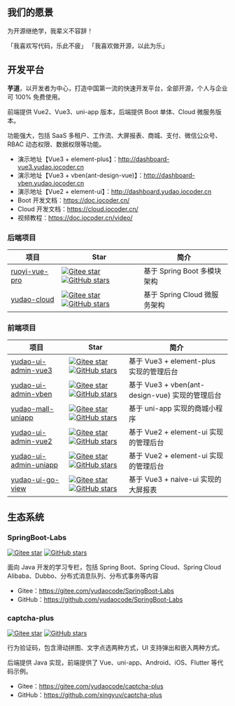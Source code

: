 ## 我们的愿景

为开源继绝学，我辈义不容辞！

「我喜欢写代码，乐此不疲」
「我喜欢做开源，以此为乐」

## 开发平台

**芋道**，以开发者为中心，打造中国第一流的快速开发平台，全部开源，个人与企业可 100% 免费使用。

前端提供 Vue2、Vue3、uni-app 版本，后端提供 Boot 单体、Cloud 微服务版本。

功能强大，包括 SaaS 多租户、工作流、大屏报表、商城、支付、微信公众号、RBAC 动态权限、数据权限等功能。

* 演示地址【Vue3 + element-plus】：<http://dashboard-vue3.yudao.iocoder.cn>
* 演示地址【Vue3 + vben(ant-design-vue)】：<http://dashboard-vben.yudao.iocoder.cn>
* 演示地址【Vue2 + element-ui】：<http://dashboard.yudao.iocoder.cn>
* Boot 开发文档：<https://doc.iocoder.cn/>
* Cloud 开发文档：<https://cloud.iocoder.cn/>
* 视频教程：<https://doc.iocoder.cn/video/>

### 后端项目

| 项目                                                             | Star                                                                                                                                                                                                                                                                                       | 简介                    |
|----------------------------------------------------------------|--------------------------------------------------------------------------------------------------------------------------------------------------------------------------------------------------------------------------------------------------------------------------------------------|-----------------------|
| [ruoyi-vue-pro](https://gitee.com/zhijiantianya/ruoyi-vue-pro) | [![Gitee star](https://gitee.com/zhijiantianya/ruoyi-vue-pro/badge/star.svg?theme=white)](https://gitee.com/zhijiantianya/ruoyi-vue-pro) [![GitHub stars](https://img.shields.io/github/stars/YunaiV/ruoyi-vue-pro.svg?style=social&label=Stars)](https://github.com/YunaiV/ruoyi-vue-pro) | 基于 Spring Boot 多模块架构  |
| [yudao-cloud](https://gitee.com/zhijiantianya/yudao-cloud)     | [![Gitee star](https://gitee.com/zhijiantianya/yudao-cloud/badge/star.svg?theme=white)](https://gitee.com/zhijiantianya/yudao-cloud) [![GitHub stars](https://img.shields.io/github/stars/YunaiV/yudao-cloud.svg?style=social&label=Stars)](https://github.com/YunaiV/yudao-cloud)         | 基于 Spring Cloud 微服务架构 |

### 前端项目

| 项目                                                                         | Star                                                                                                                                                                                                                                                                                                                     | 简介                                     |
|----------------------------------------------------------------------------|--------------------------------------------------------------------------------------------------------------------------------------------------------------------------------------------------------------------------------------------------------------------------------------------------------------------------|----------------------------------------|
| [yudao-ui-admin-vue3](https://gitee.com/yudaocode/yudao-ui-admin-vue3)     | [![Gitee star](https://gitee.com/yudaocode/yudao-ui-admin-vue3/badge/star.svg?theme=white)](https://gitee.com/yudaocode/yudao-ui-admin-vue3) [![GitHub stars](https://img.shields.io/github/stars/yudaocode/yudao-ui-admin-vue3.svg?style=social&label=Stars)](https://github.com/yudaocode/yudao-ui-admin-vue3)         | 基于 Vue3 + element-plus 实现的管理后台         |
| [yudao-ui-admin-vben](https://gitee.com/yudaocode/yudao-ui-admin-vben)     | [![Gitee star](https://gitee.com/yudaocode/yudao-ui-admin-vben/badge/star.svg?theme=white)](https://gitee.com/yudaocode/yudao-ui-admin-vben) [![GitHub stars](https://img.shields.io/github/stars/yudaocode/yudao-ui-admin-vben.svg?style=social&label=Stars)](https://github.com/yudaocode/yudao-ui-admin-vben)         | 基于 Vue3 + vben(ant-design-vue) 实现的管理后台 |
| [yudao-mall-uniapp](https://gitee.com/yudaocode/yudao-mall-uniapp)         | [![Gitee star](https://gitee.com/yudaocode/yudao-mall-uniapp/badge/star.svg?theme=white)](https://gitee.com/yudaocode/yudao-mall-uniapp) [![GitHub stars](https://img.shields.io/github/stars/yudaocode/yudao-mall-uniapp.svg?style=social&label=Stars)](https://github.com/yudaocode/yudao-mall-uniapp)                 | 基于 uni-app 实现的商城小程序                    |
| [yudao-ui-admin-vue2](https://gitee.com/yudaocode/yudao-ui-admin-vue2)     | [![Gitee star](https://gitee.com/yudaocode/yudao-ui-admin-vue2/badge/star.svg?theme=white)](https://gitee.com/yudaocode/yudao-ui-admin-vue2) [![GitHub stars](https://img.shields.io/github/stars/yudaocode/yudao-ui-admin-vue2.svg?style=social&label=Stars)](https://github.com/yudaocode/yudao-ui-admin-vue2)         | 基于 Vue2 + element-ui 实现的管理后台           |
| [yudao-ui-admin-uniapp](https://gitee.com/yudaocode/yudao-ui-admin-uniapp) | [![Gitee star](https://gitee.com/yudaocode/yudao-ui-admin-uniapp/badge/star.svg?theme=white)](https://gitee.com/yudaocode/yudao-ui-admin-uniapp) [![GitHub stars](https://img.shields.io/github/stars/yudaocode/yudao-ui-admin-uniapp.svg?style=social&label=Stars)](https://github.com/yudaocode/yudao-ui-admin-uniapp) | 基于 Vue2 + element-ui 实现的管理后台           |
| [yudao-ui-go-view](https://gitee.com/yudaocode/yudao-ui-go-view)           | [![Gitee star](https://gitee.com/yudaocode/yudao-ui-go-view/badge/star.svg?theme=white)](https://gitee.com/yudaocode/yudao-ui-go-view) [![GitHub stars](https://img.shields.io/github/stars/yudaocode/yudao-ui-go-view.svg?style=social&label=Stars)](https://github.com/yudaocode/yudao-ui-go-view)                     | 基于 Vue3 + naive-ui 实现的大屏报表             |

## 生态系统

### SpringBoot-Labs

[![Gitee star](https://gitee.com/yudaocode/SpringBoot-Labs/badge/star.svg?theme=white)](https://gitee.com/yudaocode/SpringBoot-Labs) [![GitHub stars](https://img.shields.io/github/stars/yudaocode/SpringBoot-Labs.svg?style=social&label=Stars)](https://github.com/yudaocode/SpringBoot-Labs)

面向 Java 开发的学习专栏，包括 Spring Boot、Spring Cloud、Spring Cloud Alibaba、Dubbo、分布式消息队列、分布式事务等内容

* Gitee：<https://gitee.com/yudaocode/SpringBoot-Labs>
* GitHub：<https://github.com/yudaocode/SpringBoot-Labs>

### captcha-plus

[![Gitee star](https://gitee.com/yudaocode/captcha-plus/badge/star.svg?theme=white)](https://gitee.com/yudaocode/captcha-plus) [![GitHub stars](https://img.shields.io/github/stars/xingyuv/captcha-plus.svg?style=social&label=Stars)](https://github.com/xingyuv/captcha-plus)

行为验证码，包含滑动拼图、文字点选两种方式，UI 支持弹出和嵌入两种方式。 

后端提供 Java 实现，前端提供了 Vue、uni-app、Android、iOS、Flutter 等代码示例。

* Gitee：<https://gitee.com/yudaocode/captcha-plus>
* GitHub：<https://github.com/xingyuv/captcha-plus>
